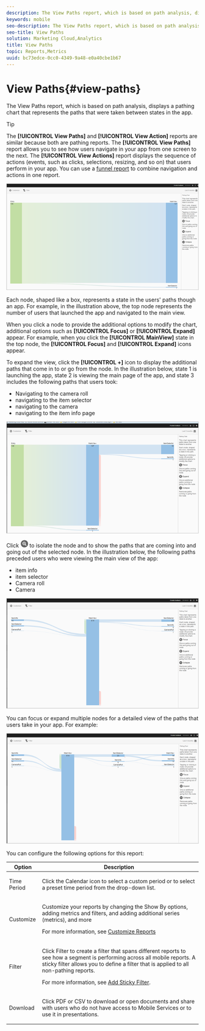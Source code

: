 ```yaml
---
description: The View Paths report, which is based on path analysis, displays a pathing chart that represents the paths that were taken between states in the app.
keywords: mobile
seo-description: The View Paths report, which is based on path analysis, displays a pathing chart that represents the paths that were taken between states in the app.
seo-title: View Paths
solution: Marketing Cloud,Analytics
title: View Paths
topic: Reports,Metrics
uuid: bc73edce-0cc0-4349-9a48-e0a40cbe1b67
---
```


# View Paths{#view-paths}

The View Paths report, which is based on path analysis, displays a pathing chart that represents the paths that were taken between states in the app.

>[!TIP]
>
>The **[!UICONTROL View Paths]** and **[!UICONTROL View Action]** reports are similar because both are pathing reports. The **[!UICONTROL View Paths]** report allows you to see how users navigate in your app from one screen to the next. The **[!UICONTROL View Actions]** report displays the sequence of actions (events, such as clicks, selections, resizing, and so on) that users perform in your app. You can use a [funnel report](../usage/reports-funnel.md#concept_7FA67283442D428FA444B0706083F67E) to combine navigation and actions in one report.

![](assets/view_paths.png)

Each node, shaped like a box, represents a state in the users' paths though an app. For example, in the illustration above, the top node represents the number of users that launched the app and navigated to the main view.

When you click a node to provide the additional options to modify the chart, additional options such as **[!UICONTROL Focus]** or **[!UICONTROL Expand]** appear. For example, when you click the **[!UICONTROL MainView]** state in the top node, the **[!UICONTROL Focus]** and **[!UICONTROL Expand]** icons appear.

To expand the view, click the **[!UICONTROL +]** icon to display the additional paths that come in to or go from the node. In the illustration below, state 1 is launching the app, state 2 is viewing the main page of the app, and state 3 includes the following paths that users took:

* Navigating to the camera roll 
* navigating to the item selector 
* navigating to the camera 
* navigating to the item info page

![](assets/view_paths_expand.png)

Click  ![](assets/icon_focus.png) to isolate the node and to show the paths that are coming into and going out of the selected node. In the illustration below, the following paths preceded users who were viewing the main view of the app:

* item info 
* item selector 
* Camera roll 
* Camera

![](assets/view_paths_focus.png)

You can focus or expand multiple nodes for a detailed view of the paths that users take in your app. For example:

![](assets/view_paths_mult.png)

You can configure the following options for this report:

<table id="table_1F79804A6A0240A98CB73A6EBE7F1068"> 
 <thead> 
  <tr> 
   <th colname="col1" class="entry"> Option </th> 
   <th colname="col2" class="entry"> Description </th> 
  </tr>
 </thead>
 <tbody> 
  <tr> 
   <td colname="col1"> <p><span class="uicontrol"> Time Period</span> </p> </td> 
   <td colname="col2"> <p>Click the <span class="uicontrol"> Calendar</span> icon to select a custom period or to select a preset time period from the drop-down list. </p> </td> 
  </tr> 
  <tr> 
   <td colname="col1"> <p><span class="uicontrol"> Customize</span> </p> </td> 
   <td colname="col2"> <p>Customize your reports by changing the <span class="uicontrol"> Show By</span> options, adding metrics and filters, and adding additional series (metrics), and more </p> <p>For more information, see <a href="../usage/reports-customize/reports-customize.md#concept_ED099E16594044E69FFD91829F436907" format="dita" scope="local"> Customize Reports</a> </p> </td> 
  </tr> 
  <tr> 
   <td colname="col1"> <p><span class="uicontrol"> Filter</span> </p> </td> 
   <td colname="col2"> <p>Click <span class="uicontrol"> Filter</span> to create a filter that spans different reports to see how a segment is performing across all mobile reports. A sticky filter allows you to define a filter that is applied to all non-pathing reports. </p> <p>For more information, see <a href="../usage/reports-customize/t-sticky-filter.md#task_75B0AD4D58014BB0A5A09FE1B074ECE1" format="dita" scope="local"> Add Sticky Filter</a>. </p> </td> 
  </tr> 
  <tr> 
   <td colname="col1"> <p><span class="uicontrol"> Download</span> </p> </td> 
   <td colname="col2"> <p>Click <span class="uicontrol"> PDF</span> or <span class="uicontrol"> CSV</span> to download or open documents and share with users who do not have access to Mobile Services or to use it in presentations. </p> </td> 
  </tr> 
 </tbody> 
</table>

